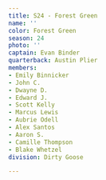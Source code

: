 ```yaml
---
title: S24 - Forest Green
name: ''
color: Forest Green
season: 24
photo: ''
captain: Evan Binder
quarterback: Austin Plier
members:
- Emily Binnicker
- John C.
- Dwayne D.
- Edward J.
- Scott Kelly
- Marcus Lewis
- Aubrie Odell
- Alex Santos
- Aaron S.
- Camille Thompson
- Blake Whetzel
division: Dirty Goose

---
```

